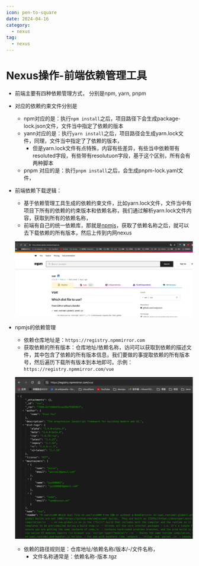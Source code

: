 ```yaml
---
icon: pen-to-square
date: 2024-04-16
category:
  - nexus
tag:
  - nexus
---
```

# Nexus操作-前端依赖管理工具

- 前端主要有四种依赖管理方式， 分别是npm, yarn, pnpm

- 对应的依赖约束文件分别是

  - npm对应的是：执行`npm install`之后，项目路径下会生成package-lock.json文件，文件当中指定了依赖的版本
  - yann对应的是：执行`yarn install`之后，项目路径会生成yarn.lock文件，同理，文件当中指定了了依赖的版本，
    - 但是yarn.lock文件有点特殊，内容有些差异，有些当中依赖带有resoluted字段，有些带有resolutuon字段，基于这个区别，所有会有两种脚本
  - pnpm 对应的是：执行`pnpm install`之后，会生成pnpm-lock.yaml文件，

- 前端依赖下载逻辑：

  - 基于依赖管理工具生成的依赖约束文件，比如yarn.lock文件，文件当中有项目下所有的依赖的约束版本和依赖名称，我们通过解析yarn.lock文件内容，获取到所有的依赖名称，
  - 前端有自己的统一依赖库，那就是[npmjs](https://www.npmjs.com/package/vue)，获取了依赖名称之后，就可以去下载依赖的所有版本，然后上传到内网nexus

  ![image-20240427233312910](images/image-20240427233312910.png)

- npmjs的依赖管理

  - 依赖仓库地址是：`https://registry.npmmirror.com`
  - 获取依赖的所有版本：仓库地址/依赖名称，访问可以获取到依赖的描述文件，其中包含了依赖的所有版本信息，我们要做的事提取依赖的所有版本号，然后遍历下载所有版本到本地即可。示例：`https://registry.npmmirror.com/vue`

  ![image-20240427233805572](images/image-20240427233805572.png)

  - 依赖的路径规则是：仓库地址/依赖名称/版本/-/文件名称，
    - 文件名称通常是：依赖名称-版本.tgz
